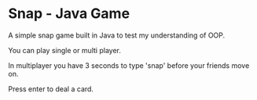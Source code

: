# Snap - Java Game
A simple snap game built in Java to test my understanding of OOP.

You can play single or multi player.

In multiplayer you have 3 seconds to type 'snap' before your friends move on.

Press enter to deal a card.
